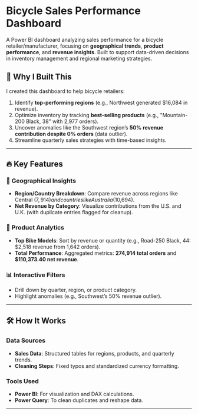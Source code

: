 #  Bicycle Sales Performance Dashboard  

A Power BI dashboard analyzing sales performance for a bicycle retailer/manufacturer, focusing on **geographical trends**, **product performance**, and **revenue insights**. Built to support data-driven decisions in inventory management and regional marketing strategies.

## 🌟 **Why I Built This**  
I created this dashboard to help bicycle retailers:  
1. Identify **top-performing regions** (e.g., Northwest generated $16,084 in revenue).  
2. Optimize inventory by tracking **best-selling products** (e.g., "Mountain-200 Black, 38" with 2,977 orders).  
3. Uncover anomalies like the Southwest region’s **50% revenue contribution despite 0% orders** (data outlier).  
4. Streamline quarterly sales strategies with time-based insights.  

---

## 🔥 **Key Features**  
### 📍 **Geographical Insights**  
- **Region/Country Breakdown**: Compare revenue across regions like Central ($7,914) and countries like Australia ($10,694).  
- **Net Revenue by Category**: Visualize contributions from the U.S. and U.K. (with duplicate entries flagged for cleanup).  

### 🚵 **Product Analytics**  
- **Top Bike Models**: Sort by revenue or quantity (e.g., Road-250 Black, 44: $2,518 revenue from 1,642 orders).  
- **Total Performance**: Aggregated metrics: **274,914 total orders** and **$110,373.40 net revenue**.  

### 📊 **Interactive Filters**  
- Drill down by quarter, region, or product category.  
- Highlight anomalies (e.g., Southwest’s 50% revenue outlier).  

---

## 🛠️ **How It Works**  
### Data Sources  
- **Sales Data**: Structured tables for regions, products, and quarterly trends.  
- **Cleaning Steps**: Fixed typos and standardized currency formatting.  

### Tools Used  
- **Power BI**: For visualization and DAX calculations.  
- **Power Query**: To clean duplicates and reshape data.  

---
